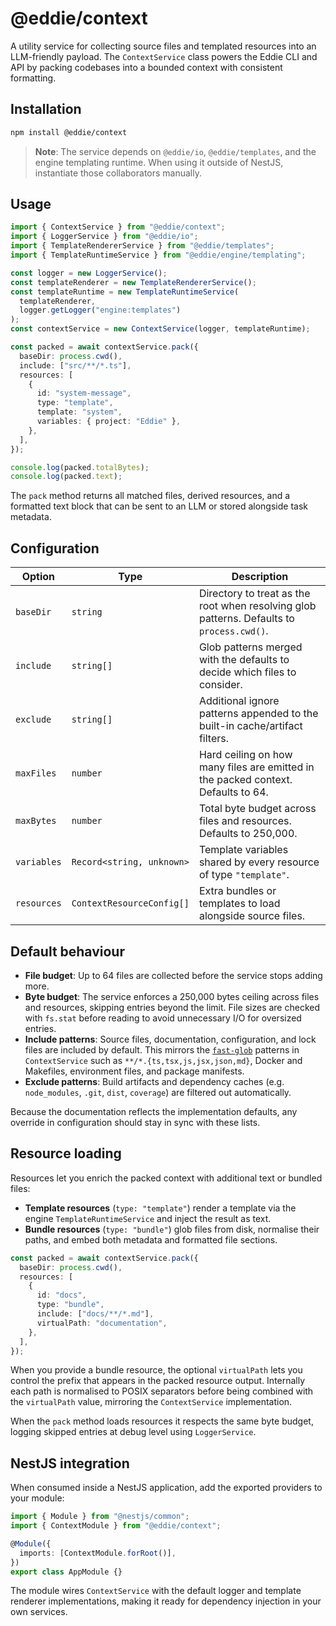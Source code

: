 # @eddie/context

A utility service for collecting source files and templated resources into an
LLM-friendly payload. The `ContextService` class powers the Eddie CLI and API by
packing codebases into a bounded context with consistent formatting.

## Installation

```bash
npm install @eddie/context
```

> **Note**: The service depends on `@eddie/io`, `@eddie/templates`, and the
> engine templating runtime. When using it outside of NestJS, instantiate those
> collaborators manually.

## Usage

```ts
import { ContextService } from "@eddie/context";
import { LoggerService } from "@eddie/io";
import { TemplateRendererService } from "@eddie/templates";
import { TemplateRuntimeService } from "@eddie/engine/templating";

const logger = new LoggerService();
const templateRenderer = new TemplateRendererService();
const templateRuntime = new TemplateRuntimeService(
  templateRenderer,
  logger.getLogger("engine:templates")
);
const contextService = new ContextService(logger, templateRuntime);

const packed = await contextService.pack({
  baseDir: process.cwd(),
  include: ["src/**/*.ts"],
  resources: [
    {
      id: "system-message",
      type: "template",
      template: "system",
      variables: { project: "Eddie" },
    },
  ],
});

console.log(packed.totalBytes);
console.log(packed.text);
```

The `pack` method returns all matched files, derived resources, and a formatted
text block that can be sent to an LLM or stored alongside task metadata.

## Configuration

| Option | Type | Description |
| ------ | ---- | ----------- |
| `baseDir` | `string` | Directory to treat as the root when resolving glob patterns. Defaults to `process.cwd()`. |
| `include` | `string[]` | Glob patterns merged with the defaults to decide which files to consider. |
| `exclude` | `string[]` | Additional ignore patterns appended to the built-in cache/artifact filters. |
| `maxFiles` | `number` | Hard ceiling on how many files are emitted in the packed context. Defaults to 64. |
| `maxBytes` | `number` | Total byte budget across files and resources. Defaults to 250,000. |
| `variables` | `Record<string, unknown>` | Template variables shared by every resource of type `"template"`. |
| `resources` | `ContextResourceConfig[]` | Extra bundles or templates to load alongside source files. |

## Default behaviour

- **File budget**: Up to 64 files are collected before the service stops adding
  more.
- **Byte budget**: The service enforces a 250,000 bytes ceiling across files and
  resources, skipping entries beyond the limit. File sizes are checked with
  `fs.stat` before reading to avoid unnecessary I/O for oversized entries.
- **Include patterns**: Source files, documentation, configuration, and lock
  files are included by default. This mirrors the [`fast-glob`](https://github.com/mrmlnc/fast-glob)
  patterns in `ContextService` such as `**/*.{ts,tsx,js,jsx,json,md}`, Docker and
  Makefiles, environment files, and package manifests.
- **Exclude patterns**: Build artifacts and dependency caches (e.g.
  `node_modules`, `.git`, `dist`, `coverage`) are filtered out automatically.

Because the documentation reflects the implementation defaults, any override in
configuration should stay in sync with these lists.

## Resource loading

Resources let you enrich the packed context with additional text or bundled
files:

- **Template resources** (`type: "template"`) render a template via the engine
  `TemplateRuntimeService` and inject the result as text.
- **Bundle resources** (`type: "bundle"`) glob files from disk, normalise their
  paths, and embed both metadata and formatted file sections.

```ts
const packed = await contextService.pack({
  baseDir: process.cwd(),
  resources: [
    {
      id: "docs",
      type: "bundle",
      include: ["docs/**/*.md"],
      virtualPath: "documentation",
    },
  ],
});
```

When you provide a bundle resource, the optional `virtualPath` lets you control
the prefix that appears in the packed resource output. Internally each path is
normalised to POSIX separators before being combined with the `virtualPath`
value, mirroring the `ContextService` implementation.

When the `pack` method loads resources it respects the same byte budget, logging
skipped entries at debug level using `LoggerService`.

## NestJS integration

When consumed inside a NestJS application, add the exported providers to your
module:

```ts
import { Module } from "@nestjs/common";
import { ContextModule } from "@eddie/context";

@Module({
  imports: [ContextModule.forRoot()],
})
export class AppModule {}
```

The module wires `ContextService` with the default logger and template renderer
implementations, making it ready for dependency injection in your own services.
